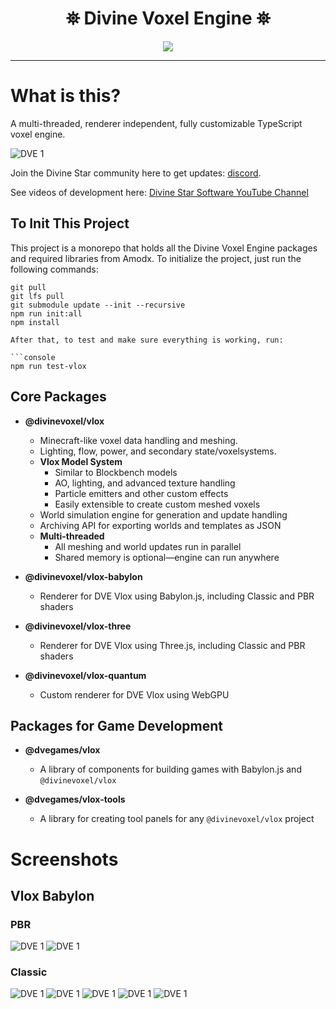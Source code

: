 <h1 align="center">
 ⛯ Divine Voxel Engine ⛯
</h1>

<p align="center">
<img src="assets/logo-small.png">
</p>

---

# What is this?

A multi-threaded, renderer independent, fully customizable TypeScript voxel engine. 

![DVE 1](assets/Screenshots/Foundation/PBR/2.PNG)

Join the Divine Star community here to get updates: [discord](https://discord.gg/98xEVU7TKn).

See videos of development here:
[Divine Star Software YouTube Channel](https://www.youtube.com/channel/UC6n2h7qiuEHI6oLLvod5wdg)


## To Init This Project

This project is a monorepo that holds all the Divine Voxel Engine packages and required libraries from Amodx. To initialize the project, just run the following commands:

```console
git pull
git lfs pull
git submodule update --init --recursive
npm run init:all
npm install

After that, to test and make sure everything is working, run:

```console
npm run test-vlox
```

## Core Packages

- **@divinevoxel/vlox**  
  - Minecraft-like voxel data handling and meshing.  
  - Lighting, flow, power, and secondary state/voxelsystems.
  - **Vlox Model System**  
    - Similar to Blockbench models  
    - AO, lighting, and advanced texture handling  
    - Particle emitters and other custom effects  
    - Easily extensible to create custom meshed voxels  
  - World simulation engine for generation and update handling  
  - Archiving API for exporting worlds and templates as JSON  
  - **Multi-threaded**  
    - All meshing and world updates run in parallel  
    - Shared memory is optional—engine can run anywhere  

- **@divinevoxel/vlox-babylon**  
  - Renderer for DVE Vlox using Babylon.js, including Classic and PBR shaders

- **@divinevoxel/vlox-three**  
  - Renderer for DVE Vlox using Three.js, including Classic and PBR shaders

- **@divinevoxel/vlox-quantum**  
  - Custom renderer for DVE Vlox using WebGPU

## Packages for Game Development

- **@dvegames/vlox**  
  - A library of components for building games with Babylon.js and `@divinevoxel/vlox`

- **@dvegames/vlox-tools**  
  - A library for creating tool panels for any `@divinevoxel/vlox` project


# Screenshots 

## Vlox Babylon

### PBR

![DVE 1](assets/Screenshots/Foundation/PBR/3.PNG)
![DVE 1](assets/Screenshots/Foundation/PBR/1.PNG)


### Classic

![DVE 1](assets/Screenshots/Foundation/Classic/DVE-RM3.JPG)
![DVE 1](assets/Screenshots/Foundation/Classic/DVE-RM1.PNG)
![DVE 1](assets/Screenshots/Foundation/Classic/DVE-RM2.PNG)
![DVE 1](assets/Screenshots/Foundation/Classic/DVE-RM4.PNG)
![DVE 1](assets/Screenshots/Foundation/Classic/DVE-RM5.PNG)





